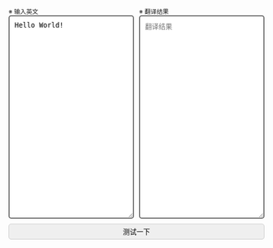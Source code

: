 <!DOCTYPE html>
<html lang="en">
<head>
    <meta charset="UTF-8">
    <title>Chrome网页翻译测试</title>
</head>
<body>
<div>
    <div style="display:flex;column-gap:10px;">
        <div style="flex:1;">
            <label style="font-size:.85em;">※ 输入英文</label>
            <label>
                <textarea placeholder="输入英文"
                          style="height: 30em;padding:10px;border:2px solid #666;border-radius:5px;box-sizing:border-box;width:100%;resize: vertical;">Hello World!</textarea>
            </label>
        </div>
        <div style="flex:1;">
            <label style="font-size:.85em;">※ 翻译结果</label>
            <label>
                <textarea placeholder="翻译结果"
                          style="height: 30em;padding:10px;border:2px solid #666;border-radius:5px;box-sizing:border-box;width:100%;resize: vertical;"></textarea>
            </label>
        </div>
    </div>
    <div style="margin-top:10px;">
        <input type="submit" value="测试一下"
               style="margin:0 auto;padding:5px 10px;border:1px solid #ccc;border-radius:5px;width:100%;"
			   onclick="callOpenAIWithSSE(url, 'sk-5EzqpaEloq20btdLIlrhDYh50r01kB9cZI6HpPpSUip16sD0', null);">
    </div>
</div>

<script>
    function translate() {
        document.querySelector("input[type=submit]").onclick = function () {
            const api = "https://translate.googleapis.com/translate_a/single?client=gtx&sl=en&tl=zh-CN&hl=en-US&dt=t&dt=bd&dj=1&source=icon&tk=294611.294611&q=";
            const url = new URL(api);
            url.searchParams.set('q', document.getElementsByTagName("textarea")[0].value);

            const xhr = new XMLHttpRequest();
            xhr.open('post', url.href, true);
            xhr.setRequestHeader("Content-Type", "application/x-www-form-urlencoded");

            document.getElementsByTagName("textarea")[1].value = "翻译中。。。";

            xhr.onreadystatechange = function () {
                if (xhr.readyState === 4) {
                    if (xhr.status === 200) {
                        const json = JSON.parse(xhr.responseText);
                        let value = "";
                        for (let i = 0; i < json.sentences.length; i++) {
                            value += json.sentences[i].trans;
                        }
                        document.getElementsByTagName("textarea")[1].value = value;
                        console.log(json);
                    } else {
                        // 处理浏览器请求连接超时 net::ERR_CONNECTION_TIMED_OUT
                        document.getElementsByTagName("textarea")[1].value = "翻译请求出错。";
                        console.warn(xhr);
                    }
                }
            };

            // 设置超时时间为 5 秒视为错误停止请求
            xhr.timeout = 5000;
            xhr.ontimeout = function () {
                document.getElementsByTagName("textarea")[1].value = "请求 API 超时。";
                console.warn("请求超过5s！");
            };

            xhr.send();
        }
    }

    window.onload = function () {
        
    }
	
	function onLoadPromise() {
	  return new Promise(function(resolve) {
		window.addEventListener('load', resolve);
	  });
	}

	onLoadPromise().then(function() {
		// 在整个页面及其依赖资源加载完成后的异步操作
		const input = document.querySelector("input[type=submit]");
		console.log(input);
	});

	
	document.addEventListener("DOMContentLoaded", function() {
		// 页面DOM结构加载完成后的操作
		
		const input = document.querySelector("input[type=submit]");
		console.log(true);
		//translate();

		input.addEventListener('click', (event) => {
			event.preventDefault();

			let token = "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";
			let url = "https://api.openai.com/v1/completions";

			url = "https://p0.kamiya.dev/api/openai/chat/completions";
			token = "sk-oD0CmFb0LfS3ASpF58NlNH8luYO34JkAl2iw2nIrNtuscnWQ";

			callOpenAIWithSSE(url, 'sk-5EzqpaEloq20btdLIlrhDYh50r01kB9cZI6HpPpSUip16sD0', null);
		});
	});



    function send() {
        const url = 'https://api.openai.com/v1/completions';
        document.getElementsByTagName("textarea")[1].value = "发送中。。。";

        const xhr = new XMLHttpRequest();
        xhr.open('post', url, true);

        xhr.setRequestHeader('Content-Type', 'application/json');
        xhr.setRequestHeader('Authorization', 'Bearer ' + token);

        xhr.onload = function () {
            if (xhr.status === 200) {
                console.log(xhr.responseText);
                const json = JSON.parse(xhr.responseText);
                document.getElementsByTagName("textarea")[1].value = json.choices[0].text;
                console.log(json);
            }
        };

        const value = document.getElementsByTagName("textarea")[0].value;
        let json = {model: 'gpt-3', max_tokens: 2048, prompt: value};

        console.log(json);
        xhr.send(JSON.stringify(json));
    }

    async function callOpenAIWithSSE(url, token, model) {
		document.getElementsByTagName("textarea")[1].value = "发送中。。。";
		
        const contentStr = document.getElementsByTagName("textarea")[0].value;
        let requestBodyData = {
            messages: [
                {
                    role: "system",
                    content:
                        "You are ChatGPT, a large language model trained by OpenAI.\nCarefully heed the user's instructions. \nRespond using Markdown.",
                },
                {
                    role: "user",
                    content: contentStr,
                },
            ],
            model: "openai:gpt-3.5-turbo",
            max_tokens: null,
            temperature: 1,
            presence_penalty: 0,
            top_p: 1,
            frequency_penalty: 0,
            stream: true,
        };

        requestBodyData.model = model ?? 'gpt-3.5-turbo';

        try {
            const response = await fetch(url, {
                method: "POST",
                headers: {
                    "Content-Type": "application/json",
                    Authorization: "Bearer " + token,
                },
                body: JSON.stringify(requestBodyData),
            });

            const reader = response.body.getReader();
			
			const textarea = document.getElementsByTagName("textarea")[1];
			textarea.value = "";
			
			const prefix = 'data: ';

            while (true) {
                const {done, value} = await reader.read();
                if (done) break;

                // TextDecoder解码读取的二进制数据为文本
                const text = new TextDecoder().decode(value);
				console.log(text);
                
                const arr = text.split("\n");

                let jsonObj = {};
                for (let i = 0; i < arr.length; i++) {
                    if (arr[i] === "") continue;
                    if (arr[i] === "data: [DONE]") break;
					
					let jsonStr = null;
					// 截取SSE流的数据首6个字节
					if (arr[i].indexOf(prefix) === 0) {
						jsonStr = arr[i].substr(prefix.length);
					} else {
						jsonStr = arr[i];
					}
					
                    jsonObj["k" + i] = JSON.parse(jsonStr);

                    if (jsonObj["k" + i].status === 500) {
                        alert(jsonObj["k" + i].message);
                        break;
                    }

                    textarea.value += jsonObj["k" + i].choices[0].delta.content ?? "";
                }
            }
        } catch (error) {
            console.error("Error:", error);
			alert('请求出错了！');
        }
    }

    function oldCallOpenAI(token) {
        const contentStr = document.getElementsByTagName("textarea")[0].value;

        const url = 'https://p0.kamiya.dev/api/openai/chat/completions';
        const data = {
            "messages": [
                {
                    "role": "system",
                    "content": "You are ChatGPT, a large language model trained by OpenAI.\nCarefully heed the user's instructions. \nRespond using Markdown."
                },
                {
                    "role": "user",
                    "content": contentStr
                }
            ],
            "model": "openai:gpt-3.5-turbo",
            "max_tokens": null,
            "temperature": 1,
            "presence_penalty": 0,
            "top_p": 1,
            "frequency_penalty": 0,
            "stream": true
        };

        fetch(url, {
            method: 'POST',
            headers: {
                'Content-Type': 'application/json',
                'Authorization': 'Bearer ' + token
            },
            body: JSON.stringify(data),
        })
            .then(response => response.text())  // 使用 text() 而不是 json()
            .then(data => {
                let jsonStr = data.replaceAll('data: ', '');  // 删除 "data: " 字符串
                jsonStr = jsonStr.replaceAll('[DONE]', '');
                let arr = jsonStr.split('\n');

                console.log(arr.length);

                let textarea = document.getElementsByTagName("textarea")[1]
                textarea.value = "";

                const jsonObj = {};
                for (let i = 0; i < arr.length; i++) {
                    if (arr[i] != '') {
                        jsonObj['k' + i] = JSON.parse(arr[i])

                        let responseStr = jsonObj['k' + i].choices[0].delta.content ?? '';
                        document.getElementsByTagName("textarea")[1].value = textarea.value + responseStr;

                    }
                }
                console.log(jsonObj['k0'].choices[0].delta.content);

            })
            .catch((error) => {
                console.error('Error:', error);
            });
    }

</script>
</body>
</html>